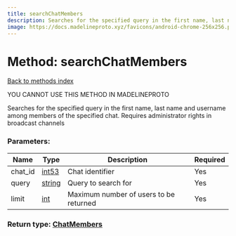 ```yaml
---
title: searchChatMembers
description: Searches for the specified query in the first name, last name and username among members of the specified chat. Requires administrator rights in broadcast channels
image: https://docs.madelineproto.xyz/favicons/android-chrome-256x256.png
---
```

# Method: searchChatMembers  
[Back to methods index](index.md)


YOU CANNOT USE THIS METHOD IN MADELINEPROTO


Searches for the specified query in the first name, last name and username among members of the specified chat. Requires administrator rights in broadcast channels

### Parameters:

| Name     |    Type       | Description | Required |
|----------|---------------|-------------|----------|
|chat\_id|[int53](../types/int53.md) | Chat identifier | Yes|
|query|[string](../types/string.md) | Query to search for | Yes|
|limit|[int](../types/int.md) | Maximum number of users to be returned | Yes|


### Return type: [ChatMembers](../types/ChatMembers.md)


